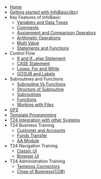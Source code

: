 - [Home](https://github.com/rintocode/t24/wiki)
- [Getting started with InfoBasic(jbc)](./Getting-started)
- Key Features of InfoBasic
  - [Variables and Data Types](./Variables-and-Data-Types)
  - [Comments](./Comments)
  - [Assignment and Comparison Operators](./Operators)
  - [Arithmetic Operations](./Arithmetics)
  - [Multi Value](./Multi-value)
  - [Statements and Functions](./Statements-and-Functions)
- Control Flow
  - [If and If...else Statement](./If-Else)
  - [CASE Statement](./Case)
  - [Loops: For and While](./Loops)
  - [GOSUB and Labels](./Labels)
- Subroutines and Functions
  - [Subroutine Vs Functions](./Subroutine-Vs-Functions)
  - [Structure of Subroutine](./Structure-of-Subroutine)
  - [Subroutines](./Subroutines)
  - [Functions](./Functions)
  - [Working with Files](./Files)
- [OFS](./OFS)
- [Template Programming](./Template-Programming)
- [T24 Integration with other Systems](./Integration)
- T24 Business Training
  - [Customer and Accounts](./cu-ac)
  - [Funds Transfer](./funds-transfer)
  - [AA Module](./aa)
- T24 Navigation Training
  - [Classic UI](./navigation-classic)
  - [Browser UI](./navigation-browser)
- T24 Administration Training
  - [Temenos Connectors](./Temenos-Connectors)
  - [Close of Business(COB)](./cob)
